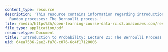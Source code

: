 ```yaml
---
content_type: resource
description: 'This resource contains information regarding introduction to probability:
  Random processes: The Bernoulli process.'
file: /media/https%3A/open-learning-course-data-rc.s3.amazonaws.com/res-6-012-introduction-to-probability-spring-2018/64ea75362ae2fa78c0766c4f17120006_MITRES_6_012S18_L21AS.pdf
file_type: application/pdf
resourcetype: Document
title: 'Introduction to Probability: Lecture 21: The Bernoulli Process'
uid: 64ea7536-2ae2-fa78-c076-6c4f17120006
---
```

